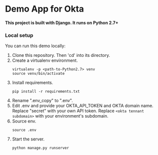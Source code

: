 # Demo App for Okta

#### This project is built with Django. It runs on Python 2.7+

### Local setup
You can run this demo locally:

1. Clone this repository. Then 'cd' into its directory.
1. Create a virtualenv environment.
    ```
    virtualenv -p <path-to-Python2.7> venv
    source venv/bin/activate
    ```
1. Install requirements.
    ```
    pip install -r requirements.txt
    ```
1. Rename ".env_copy" to ".env".
1. Edit .env and provide your OKTA_API_TOKEN and OKTA domain name. Replace "secret" with your own API token. 
    Replace ```<okta tennant subdomain>``` with your environment's subdomain.
1. Source env.
    ```
    source .env
    ```
1. Start the server.
    ```
    python manage.py runserver
    ```
